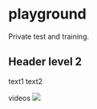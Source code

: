 # playground
Private test and training.

## Header level 2

text1
text2

videos
[![](https://img.youtube.com/vi/4601oSU2jDY/0.jpg)](https://www.youtube.com/watch?v=4601oSU2jDY)
